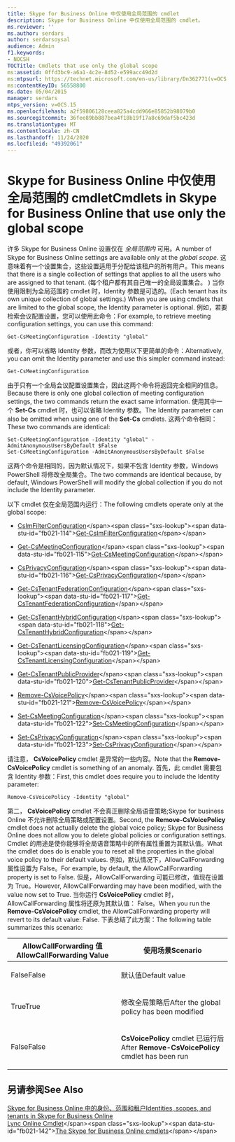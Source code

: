 ```yaml
---
title: Skype for Business Online 中仅使用全局范围的 cmdlet
description: Skype for Business Online 中仅使用全局范围的 cmdlet。
ms.reviewer: ''
ms.author: serdars
author: serdarsoysal
audience: Admin
f1.keywords:
- NOCSH
TOCTitle: Cmdlets that use only the global scope
ms:assetid: 0ffd3bc9-a6a1-4c2e-8d52-e599acc49d2d
ms:mtpsurl: https://technet.microsoft.com/en-us/library/Dn362771(v=OCS.15)
ms:contentKeyID: 56558800
ms.date: 05/04/2015
manager: serdars
mtps_version: v=OCS.15
ms.openlocfilehash: a2f59806128ceea825a4cdd966e85852b98079b0
ms.sourcegitcommit: 36fee89bb887bea4f18b19f17a8c69daf5bc423d
ms.translationtype: MT
ms.contentlocale: zh-CN
ms.lasthandoff: 11/24/2020
ms.locfileid: "49392061"
---
```

# <a name="cmdlets-in-skype-for-business-online-that-use-only-the-global-scope"></a><span data-ttu-id="fb021-103">Skype for Business Online 中仅使用全局范围的 cmdlet</span><span class="sxs-lookup"><span data-stu-id="fb021-103">Cmdlets in Skype for Business Online that use only the global scope</span></span>

 


<span data-ttu-id="fb021-104">许多 Skype for Business Online 设置仅在 *全局范围内* 可用。</span><span class="sxs-lookup"><span data-stu-id="fb021-104">A number of Skype for Business Online settings are available only at the *global scope*.</span></span> <span data-ttu-id="fb021-105">这意味着有一个设置集合，这些设置适用于分配给该租户的所有用户。</span><span class="sxs-lookup"><span data-stu-id="fb021-105">This means that there is a single collection of settings that applies to all the users who are assigned to that tenant.</span></span> <span data-ttu-id="fb021-106"> (每个租户都有其自己唯一的全局设置集合。 ) 当你使用限制为全局范围的 cmdlet 时，Identity 参数是可选的。</span><span class="sxs-lookup"><span data-stu-id="fb021-106">(Each tenant has its own unique collection of global settings.) When you are using cmdlets that are limited to the global scope, the Identity parameter is optional.</span></span> <span data-ttu-id="fb021-107">例如，若要检索会议配置设置，您可以使用此命令：</span><span class="sxs-lookup"><span data-stu-id="fb021-107">For example, to retrieve meeting configuration settings, you can use this command:</span></span>

    Get-CsMeetingConfiguration -Identity "global"

<span data-ttu-id="fb021-108">或者，你可以省略 Identity 参数，而改为使用以下更简单的命令：</span><span class="sxs-lookup"><span data-stu-id="fb021-108">Alternatively, you can omit the Identity parameter and use this simpler command instead:</span></span>

    Get-CsMeetingConfiguration

<span data-ttu-id="fb021-109">由于只有一个全局会议配置设置集合，因此这两个命令将返回完全相同的信息。</span><span class="sxs-lookup"><span data-stu-id="fb021-109">Because there is only one global collection of meeting configuration settings, the two commands return the exact same information.</span></span> <span data-ttu-id="fb021-110">使用其中一个 **Set-Cs** cmdlet 时，也可以省略 Identity 参数。</span><span class="sxs-lookup"><span data-stu-id="fb021-110">The Identity parameter can also be omitted when using one of the **Set-Cs** cmdlets.</span></span> <span data-ttu-id="fb021-111">这两个命令相同：</span><span class="sxs-lookup"><span data-stu-id="fb021-111">These two commands are identical:</span></span>

    Set-CsMeetingConfiguration -Identity "global" -AdmitAnonymousUsersByDefault $False
    Set-CsMeetingConfiguration -AdmitAnonymousUsersByDefault $False

<span data-ttu-id="fb021-112">这两个命令是相同的，因为默认情况下，如果不包含 Identity 参数，Windows PowerShell 将修改全局集合。</span><span class="sxs-lookup"><span data-stu-id="fb021-112">The two commands are identical because, by default, Windows PowerShell will modify the global collection if you do not include the Identity parameter.</span></span>

<span data-ttu-id="fb021-113">以下 cmdlet 仅在全局范围内运行：</span><span class="sxs-lookup"><span data-stu-id="fb021-113">The following cmdlets operate only at the global scope:</span></span>

  - <span data-ttu-id="fb021-114">[CsImFilterConfiguration](https://technet.microsoft.com/library/gg398980\(v=ocs.15\))</span><span class="sxs-lookup"><span data-stu-id="fb021-114">[Get-CsImFilterConfiguration](https://technet.microsoft.com/library/gg398980\(v=ocs.15\))</span></span>

  - <span data-ttu-id="fb021-115">[Get-CsMeetingConfiguration](https://technet.microsoft.com/library/gg425875\(v=ocs.15\))</span><span class="sxs-lookup"><span data-stu-id="fb021-115">[Get-CsMeetingConfiguration](https://technet.microsoft.com/library/gg425875\(v=ocs.15\))</span></span>

  - <span data-ttu-id="fb021-116">[CsPrivacyConfiguration](https://technet.microsoft.com/library/gg413002\(v=ocs.15\))</span><span class="sxs-lookup"><span data-stu-id="fb021-116">[Get-CsPrivacyConfiguration](https://technet.microsoft.com/library/gg413002\(v=ocs.15\))</span></span>

  - <span data-ttu-id="fb021-117">[Get-CsTenantFederationConfiguration](https://technet.microsoft.com/library/jj994072\(v=ocs.15\))</span><span class="sxs-lookup"><span data-stu-id="fb021-117">[Get-CsTenantFederationConfiguration](https://technet.microsoft.com/library/jj994072\(v=ocs.15\))</span></span>

  - <span data-ttu-id="fb021-118">[Get-CsTenantHybridConfiguration](https://technet.microsoft.com/library/jj994034\(v=ocs.15\))</span><span class="sxs-lookup"><span data-stu-id="fb021-118">[Get-CsTenantHybridConfiguration](https://technet.microsoft.com/library/jj994034\(v=ocs.15\))</span></span>

  - <span data-ttu-id="fb021-119">[Get-CsTenantLicensingConfiguration](https://technet.microsoft.com/library/dn362770\(v=ocs.15\))</span><span class="sxs-lookup"><span data-stu-id="fb021-119">[Get-CsTenantLicensingConfiguration](https://technet.microsoft.com/library/dn362770\(v=ocs.15\))</span></span>

  - <span data-ttu-id="fb021-120">[Get-CsTenantPublicProvider](https://technet.microsoft.com/library/jj994016\(v=ocs.15\))</span><span class="sxs-lookup"><span data-stu-id="fb021-120">[Get-CsTenantPublicProvider](https://technet.microsoft.com/library/jj994016\(v=ocs.15\))</span></span>

  - <span data-ttu-id="fb021-121">[Remove-CsVoicePolicy](https://technet.microsoft.com/library/gg398309\(v=ocs.15\))</span><span class="sxs-lookup"><span data-stu-id="fb021-121">[Remove-CsVoicePolicy](https://technet.microsoft.com/library/gg398309\(v=ocs.15\))</span></span>

  - <span data-ttu-id="fb021-122">[Set-CsMeetingConfiguration](https://technet.microsoft.com/library/gg398648\(v=ocs.15\))</span><span class="sxs-lookup"><span data-stu-id="fb021-122">[Set-CsMeetingConfiguration](https://technet.microsoft.com/library/gg398648\(v=ocs.15\))</span></span>

  - <span data-ttu-id="fb021-123">[Set-CsPrivacyConfiguration](https://technet.microsoft.com/library/gg398484\(v=ocs.15\))</span><span class="sxs-lookup"><span data-stu-id="fb021-123">[Set-CsPrivacyConfiguration](https://technet.microsoft.com/library/gg398484\(v=ocs.15\))</span></span>

<span data-ttu-id="fb021-124">请注意， **CsVoicePolicy** cmdlet 是异常的一些内容。</span><span class="sxs-lookup"><span data-stu-id="fb021-124">Note that the **Remove-CsVoicePolicy** cmdlet is something of an anomaly.</span></span> <span data-ttu-id="fb021-125">首先，此 cmdlet 需要包含 Identity 参数：</span><span class="sxs-lookup"><span data-stu-id="fb021-125">First, this cmdlet does require you to include the Identity parameter:</span></span>

    Remove-CsVoicePolicy -Identity "global"

<span data-ttu-id="fb021-126">第二， **CsVoicePolicy** cmdlet 不会真正删除全局语音策略;Skype for business Online 不允许删除全局策略或配置设置。</span><span class="sxs-lookup"><span data-stu-id="fb021-126">Second, the **Remove-CsVoicePolicy** cmdlet does not actually delete the global voice policy; Skype for Business Online does not allow you to delete global policies or configuration settings.</span></span> <span data-ttu-id="fb021-127">Cmdlet 的用途是使你能够将全局语音策略中的所有属性重置为其默认值。</span><span class="sxs-lookup"><span data-stu-id="fb021-127">What the cmdlet does do is enable you to reset all the properties in the global voice policy to their default values.</span></span> <span data-ttu-id="fb021-128">例如，默认情况下，AllowCallForwarding 属性设置为 False。</span><span class="sxs-lookup"><span data-stu-id="fb021-128">For example, by default, the AllowCallForwarding property is set to False.</span></span> <span data-ttu-id="fb021-129">但是，AllowCallForwarding 可能已修改，值现在设置为 True。</span><span class="sxs-lookup"><span data-stu-id="fb021-129">However, AllowCallForwarding may have been modified, with the value now set to True.</span></span> <span data-ttu-id="fb021-130">当你运行 **CsVoicePolicy** cmdlet 时，AllowCallForwarding 属性将还原为其默认值： False。</span><span class="sxs-lookup"><span data-stu-id="fb021-130">When you run the **Remove-CsVoicePolicy** cmdlet, the AllowCallForwarding property will revert to its default value: False.</span></span> <span data-ttu-id="fb021-131">下表总结了此方案：</span><span class="sxs-lookup"><span data-stu-id="fb021-131">The following table summarizes this scenario:</span></span>


<table>
<colgroup>
<col style="width: 50%" />
<col style="width: 50%" />
</colgroup>
<thead>
<tr class="header">
<th><span data-ttu-id="fb021-132">AllowCallForwarding 值</span><span class="sxs-lookup"><span data-stu-id="fb021-132">AllowCallForwarding Value</span></span></th>
<th><span data-ttu-id="fb021-133">使用场景</span><span class="sxs-lookup"><span data-stu-id="fb021-133">Scenario</span></span></th>
</tr>
</thead>
<tbody>
<tr class="odd">
<td><p><span data-ttu-id="fb021-134">False</span><span class="sxs-lookup"><span data-stu-id="fb021-134">False</span></span></p></td>
<td><p><span data-ttu-id="fb021-135">默认值</span><span class="sxs-lookup"><span data-stu-id="fb021-135">Default value</span></span></p></td>
</tr>
<tr class="even">
<td><p><span data-ttu-id="fb021-136">True</span><span class="sxs-lookup"><span data-stu-id="fb021-136">True</span></span></p></td>
<td><p><span data-ttu-id="fb021-137">修改全局策略后</span><span class="sxs-lookup"><span data-stu-id="fb021-137">After the global policy has been modified</span></span></p></td>
</tr>
<tr class="odd">
<td><p><span data-ttu-id="fb021-138">False</span><span class="sxs-lookup"><span data-stu-id="fb021-138">False</span></span></p></td>
<td><p><span data-ttu-id="fb021-139"><strong>CsVoicePolicy</strong> cmdlet 已运行后</span><span class="sxs-lookup"><span data-stu-id="fb021-139">After <strong>Remove-CsVoicePolicy</strong> cmdlet has been run</span></span></p></td>
</tr>
</tbody>
</table>


## <a name="see-also"></a><span data-ttu-id="fb021-140">另请参阅</span><span class="sxs-lookup"><span data-stu-id="fb021-140">See Also</span></span>


[<span data-ttu-id="fb021-141">Skype for Business Online 中的身份、范围和租户</span><span class="sxs-lookup"><span data-stu-id="fb021-141">Identities, scopes, and tenants in Skype for Business Online</span></span>](identities-scopes-and-tenants-in-skype-for-business-online.md)  
<span data-ttu-id="fb021-142">[Lync Online Cmdlet](https://technet.microsoft.com/library/dn362817\(v=ocs.15\))</span><span class="sxs-lookup"><span data-stu-id="fb021-142">[The Skype for Business Online cmdlets](https://technet.microsoft.com/library/dn362817\(v=ocs.15\))</span></span>

